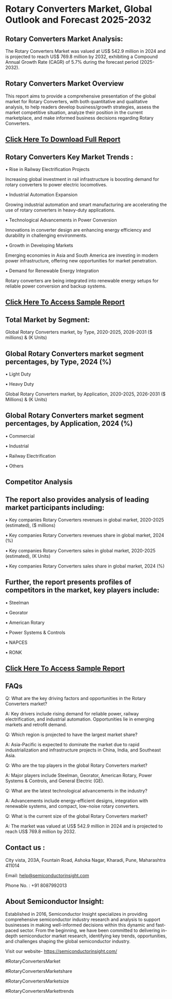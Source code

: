 Rotary Converters Market, Global Outlook and Forecast 2025-2032
=
Rotary Converters Market Analysis:
-
The Rotary Converters Market was valued at US$ 542.9 million in 2024 and is projected to reach US$ 769.8 million by 2032, exhibiting a Compound Annual Growth Rate (CAGR) of 5.7% during the forecast period (2025-2032).

Rotary Converters Market Overview
-
This report aims to provide a comprehensive presentation of the global market for Rotary Converters, with both quantitative and qualitative analysis, to help readers develop business/growth strategies, assess the market competitive situation, analyze their position in the current marketplace, and make informed business decisions regarding Rotary Converters.

[Click Here To Download Full Report](https://semiconductorinsight.com/report/rotary-converters-market/)
-
Rotary Converters Key Market Trends  :
-
•	Rise in Railway Electrification Projects

Increasing global investment in rail infrastructure is boosting demand for rotary converters to power electric locomotives.

•	Industrial Automation Expansion

Growing industrial automation and smart manufacturing are accelerating the use of rotary converters in heavy-duty applications.

•	Technological Advancements in Power Conversion

Innovations in converter design are enhancing energy efficiency and durability in challenging environments.

•	Growth in Developing Markets

Emerging economies in Asia and South America are investing in modern power infrastructure, offering new opportunities for market penetration.

•	Demand for Renewable Energy Integration

Rotary converters are being integrated into renewable energy setups for reliable power conversion and backup systems.

[Click Here To Access Sample Report](https://semiconductorinsight.com/download-sample-report/?product_id=88181)
-
Total Market by Segment:
-
Global Rotary Converters market, by Type, 2020-2025, 2026-2031 ($ millions) & (K Units)

Global Rotary Converters market segment percentages, by Type, 2024 (%)
-
•	Light Duty

•	Heavy Duty

Global Rotary Converters market, by Application, 2020-2025, 2026-2031 ($ Millions) & (K Units)

Global Rotary Converters market segment percentages, by Application, 2024 (%)
-
•	Commercial

•	Industrial

•	Railway Electrification

•	Others

Competitor Analysis
-
The report also provides analysis of leading market participants including:
-
•	Key companies Rotary Converters revenues in global market, 2020-2025 (estimated), ($ millions)

•	Key companies Rotary Converters revenues share in global market, 2024 (%)

•	Key companies Rotary Converters sales in global market, 2020-2025 (estimated), (K Units)

•	Key companies Rotary Converters sales share in global market, 2024 (%)

Further, the report presents profiles of competitors in the market, key players include:
-
•	Steelman

•	Georator

•	American Rotary

•	Power Systems & Controls

•	NAPCES

•	RONK

[Click Here To Access Sample Report](https://semiconductorinsight.com/download-sample-report/?product_id=88181)
-
FAQs
-
Q: What are the key driving factors and opportunities in the Rotary Converters market?

A: Key drivers include rising demand for reliable power, railway electrification, and industrial automation. Opportunities lie in emerging markets and retrofit demand.

Q: Which region is projected to have the largest market share?

A: Asia-Pacific is expected to dominate the market due to rapid industrialization and infrastructure projects in China, India, and Southeast Asia.

Q: Who are the top players in the global Rotary Converters market?

A: Major players include Steelman, Georator, American Rotary, Power Systems & Controls, and General Electric (GE).

Q: What are the latest technological advancements in the industry?

A: Advancements include energy-efficient designs, integration with renewable systems, and compact, low-noise rotary converters.

Q: What is the current size of the global Rotary Converters market?

A: The market was valued at US$ 542.9 million in 2024 and is projected to reach US$ 769.8 million by 2032.

Contact us : 
-
City vista, 203A, Fountain Road, Ashoka Nagar, Kharadi, Pune, Maharashtra 411014

Email: help@semiconductorinsight.com

Phone No. : +91 8087992013

About Semiconductor Insight:
-
Established in 2016, Semiconductor Insight specializes in providing comprehensive semiconductor industry research and analysis to support businesses in making well-informed decisions within this dynamic and fast-paced sector. From the beginning, we have been committed to delivering in-depth semiconductor market research, identifying key trends, opportunities, and challenges shaping the global semiconductor industry.

Visit our website- https://semiconductorinsight.com/

#RotaryConvertersMarket

#RotaryConvertersMarketshare

#RotaryConvertersMarketsize

#RotaryConvertersMarkettrends 

